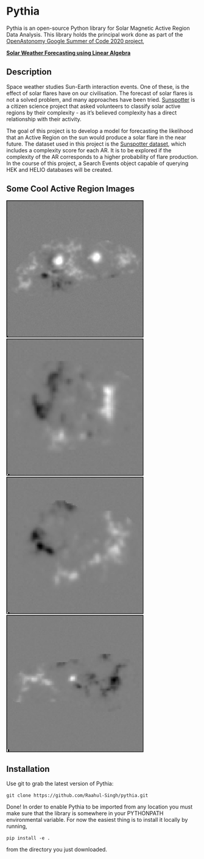 Pythia
======

Pythia is an open-source Python library for Solar Magnetic Active Region Data Analysis.
This library holds the principal work done as part of the [OpenAstonomy Google Summer of Code 2020 project](https://summerofcode.withgoogle.com/projects/#5503197600284672), 

[**Solar Weather Forecasting using Linear Algebra**](https://openastronomy.org/gsoc/gsoc2020/#/projects?project=space_weather_forecasting_using_linear_algebra)

Description
-----------
Space weather studies Sun-Earth interaction events. One of these, is the effect of solar flares have on our civilisation. The forecast of solar flares is not a solved problem, and many approaches have been tried. [Sunspotter](https://www.sunspotter.org/) is a citizen science project that asked volunteers to classify solar active regions by their complexity - as it’s believed complexity has a direct relationship with their activity.

The goal of this project is to develop a model for forecasting the likelihood that an Active Region on the sun would produce a solar flare in the near future. The dataset used in this project is the [Sunspotter dataset](https://zenodo.org/record/1478972#.XrUPH_HhU5l), which includes a complexity score for each AR. It is to be explored if the complexity of the AR corresponds to a higher probability of flare production. In the course of this project, a Search Events object capable of querying HEK and HELIO databases will be created.

Some Cool Active Region Images
------------------------------
![Image description](sample_data/AR/5397a56aa57caf04c6000001.jpg)
![Image description](sample_data/AR/5397a56ba57caf04c6000009.jpg)
![Image description](sample_data/AR/5397a56ba57caf04c6000013.jpg)
![Image description](sample_data/AR/5397b77ea57caf04c6066e07.jpg)

Installation
------------

Use git to grab the latest version of Pythia:

    git clone https://github.com/Raahul-Singh/pythia.git

Done! In order to enable Pythia to be imported from any location you must make
sure that the library is somewhere in your PYTHONPATH environmental variable.
For now the easiest thing is to install it locally by running,
```
pip install -e .
```
from the directory you just
downloaded.


